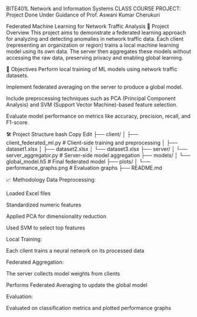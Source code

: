BITE401L Network and Information Systems CLASS COURSE PROJECT:
Project Done Under Guidance of Prof. Aswani Kumar Cherukuri

Federated Machine Learning for Network Traffic Analysis
🧠 Project Overview
This project aims to demonstrate a federated learning approach for analyzing and detecting anomalies in network traffic data. Each client (representing an organization or region) trains a local machine learning model using its own data. The server then aggregates these models without accessing the raw data, preserving privacy and enabling global learning.

📌 Objectives
Perform local training of ML models using network traffic datasets.

Implement federated averaging on the server to produce a global model.

Include preprocessing techniques such as PCA (Principal Component Analysis) and SVM (Support Vector Machine)-based feature selection.

Evaluate model performance on metrics like accuracy, precision, recall, and F1-score.



🛠️ Project Structure
bash
Copy
Edit
├── client/
│   ├── client_federated_ml.py       # Client-side training and preprocessing
│   ├── dataset1.xlsx
│   ├── dataset2.xlsx
│   └── dataset3.xlsx
├── server/
│   └── server_aggregator.py         # Server-side model aggregation
├── models/
│   └── global_model.h5              # Final federated model
├── plots/
│   └── performance_graphs.png       # Evaluation graphs
├── README.md

📈 Methodology
Data Preprocessing:

Loaded Excel files

Standardized numeric features

Applied PCA for dimensionality reduction

Used SVM to select top features

Local Training:

Each client trains a neural network on its processed data

Federated Aggregation:

The server collects model weights from clients

Performs Federated Averaging to update the global model

Evaluation:

Evaluated on classification metrics and plotted performance graphs

